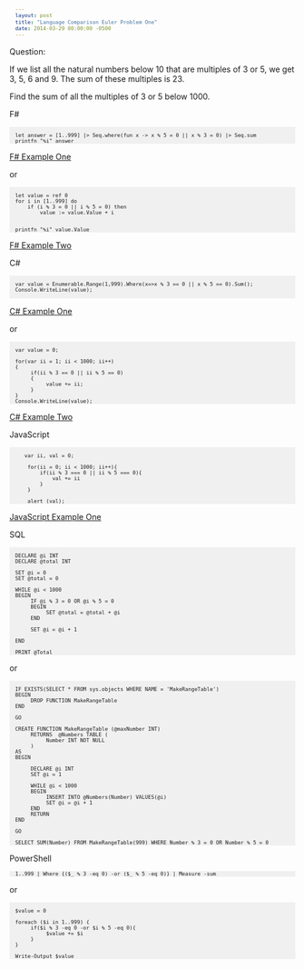 ```yaml
---
layout: post
title: "Language Comparison Euler Problem One"
date: 2014-03-29 00:00:00 -0500
---
```

Question: 

If we list all the natural numbers below 10 that are multiples of 3 or 5, we get 3, 5, 6 and 9. The sum of these multiples is 23.

Find the sum of all the multiples of 3 or 5 below 1000.

F# 

```

let answer = [1..999] |> Seq.where(fun x -> x % 5 = 0 || x % 3 = 0) |> Seq.sum
printfn "%i" answer 

```


<a href="http://dotnetfiddle.net/XzDhZi" title="F# Example One" target="_blank">F# Example One</a>

or


```

let value = ref 0 
for i in [1..999] do 
    if (i % 3 = 0 || i % 5 = 0) then 
        value := value.Value + i 


printfn "%i" value.Value

```

<a href="http://dotnetfiddle.net/CRJDvk" title="F# Example 2" target="_blank">F# Example Two</a>

C# 


```

var value = Enumerable.Range(1,999).Where(x=>x % 3 == 0 || x % 5 == 0).Sum();
Console.WriteLine(value);


```

<a href="http://dotnetfiddle.net/hArqJg" title="C# Method One">C# Example One</a>

or

```

var value = 0; 

for(var ii = 1; ii < 1000; ii++)
{
     if(ii % 3 == 0 || ii % 5 == 0)
     {
          value += ii; 
     }
}
Console.WriteLine(value);

```

<a href="http://dotnetfiddle.net/n4x1Jq" title="C# Example 2" target="_blank">C# Example Two</a>

JavaScript

```

   var ii, val = 0; 
    
    for(ii = 0; ii < 1000; ii++){
        if(ii % 3 === 0 || ii % 5 === 0){
            val += ii
        }
    }
    
    alert (val);

```


<a href="http://jsfiddle.net/3Mk5u/" title="JS Fiddle Example" target="_blank">JavaScript Example One</a>

SQL 


```

DECLARE @i INT 
DECLARE @total INT 

SET @i = 0
SET @total = 0

WHILE @i < 1000 
BEGIN
     IF @i % 3 = 0 OR @i % 5 = 0
     BEGIN
          SET @total = @total + @i
     END

     SET @i = @i + 1

END

PRINT @Total 

```
 

or


```

IF EXISTS(SELECT * FROM sys.objects WHERE NAME = 'MakeRangeTable')
BEGIN
     DROP FUNCTION MakeRangeTable
END

GO

CREATE FUNCTION MakeRangeTable (@maxNumber INT)
     RETURNS  @Numbers TABLE (
          Number INT NOT NULL
     ) 
AS 
BEGIN
  
     DECLARE @i INT 
     SET @i = 1
     
     WHILE @i < 1000 
     BEGIN
          INSERT INTO @Numbers(Number) VALUES(@i)
          SET @i = @i + 1
     END
     RETURN
END

GO

SELECT SUM(Number) FROM MakeRangeTable(999) WHERE Number % 3 = 0 OR Number % 5 = 0

```


PowerShell 


```
1..999 | Where {($_ % 3 -eq 0) -or ($_ % 5 -eq 0)} | Measure -sum
```


or


```

$value = 0

foreach ($i in 1..999) {
     if($i % 3 -eq 0 -or $i % 5 -eq 0){
          $value += $i
     }
}

Write-Output $value

```



<style type="text/css">
pre {
    background-color: #f0f0f0;
    padding-left: 10px;
    padding-right: 10px;
    font-size:8pt;
}
</style>